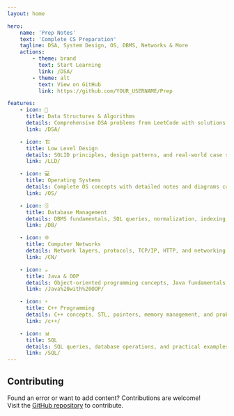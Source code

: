 ```yaml
---
layout: home

hero:
    name: 'Prep Notes'
    text: 'Complete CS Preparation'
    tagline: DSA, System Design, OS, DBMS, Networks & More
    actions:
        - theme: brand
          text: Start Learning
          link: /DSA/
        - theme: alt
          text: View on GitHub
          link: https://github.com/YOUR_USERNAME/Prep

features:
    - icon: 🎯
      title: Data Structures & Algorithms
      details: Comprehensive DSA problems from LeetCode with solutions in Java and C++. Organized by topics and difficulty.
      link: /DSA/

    - icon: 🏗️
      title: Low Level Design
      details: SOLID principles, design patterns, and real-world case studies with complete implementations.
      link: /LLD/

    - icon: 💻
      title: Operating Systems
      details: Complete OS concepts with detailed notes and diagrams covering processes, memory, and more.
      link: /OS/

    - icon: 🗄️
      title: Database Management
      details: DBMS fundamentals, SQL queries, normalization, indexing, and optimization techniques.
      link: /DB/

    - icon: 🌐
      title: Computer Networks
      details: Network layers, protocols, TCP/IP, HTTP, and networking concepts with visual diagrams.
      link: /CN/

    - icon: ☕
      title: Java & OOP
      details: Object-oriented programming concepts, Java fundamentals, multithreading, and exception handling.
      link: /Java%20with%20OOP/

    - icon: ⚡
      title: C++ Programming
      details: C++ concepts, STL, pointers, memory management, and problem-solving techniques.
      link: /c++/

    - icon: 📊
      title: SQL
      details: SQL queries, database operations, and practical examples for interview preparation.
      link: /SQL/
---
```


## Contributing

Found an error or want to add content? Contributions are welcome!  
Visit the [GitHub repository](https://github.com/YOUR_USERNAME/Prep) to contribute.
